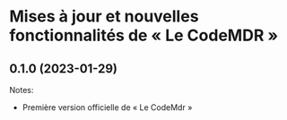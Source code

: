 # Mises à jour et nouvelles fonctionnalités de « Le CodeMDR »

## 0.1.0 (2023-01-29)

Notes:

- Première version officielle de « Le CodeMdr »


